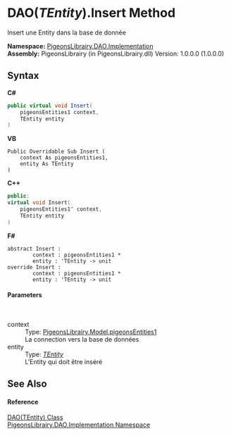 # DAO(*TEntity*).Insert Method 
 

Insert une Entity dans la base de donnée

**Namespace:**&nbsp;<a href="2adb8d34-aa58-66ac-cc9e-6d985aed23d8">PigeonsLibrairy.DAO.Implementation</a><br />**Assembly:**&nbsp;PigeonsLibrairy (in PigeonsLibrairy.dll) Version: 1.0.0.0 (1.0.0.0)

## Syntax

**C#**<br />
``` C#
public virtual void Insert(
	pigeonsEntities1 context,
	TEntity entity
)
```

**VB**<br />
``` VB
Public Overridable Sub Insert ( 
	context As pigeonsEntities1,
	entity As TEntity
)
```

**C++**<br />
``` C++
public:
virtual void Insert(
	pigeonsEntities1^ context, 
	TEntity entity
)
```

**F#**<br />
``` F#
abstract Insert : 
        context : pigeonsEntities1 * 
        entity : 'TEntity -> unit 
override Insert : 
        context : pigeonsEntities1 * 
        entity : 'TEntity -> unit 
```


#### Parameters
&nbsp;<dl><dt>context</dt><dd>Type: <a href="245a4bc1-0cab-0f9a-129c-9375641dc5f0">PigeonsLibrairy.Model.pigeonsEntities1</a><br />La connection vers la base de données</dd><dt>entity</dt><dd>Type: <a href="936963c1-f9f9-454a-06ea-6c5e62510e66">*TEntity*</a><br />L'Entity qui doit être inséré</dd></dl>

## See Also


#### Reference
<a href="936963c1-f9f9-454a-06ea-6c5e62510e66">DAO(TEntity) Class</a><br /><a href="2adb8d34-aa58-66ac-cc9e-6d985aed23d8">PigeonsLibrairy.DAO.Implementation Namespace</a><br />